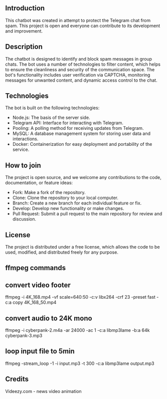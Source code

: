 ## Introduction
This chatbot was created in attempt to protect the Telegram chat from spam. This project is open and everyone can contribute to its development and improvement.

## Description
The chatbot is designed to identify and block spam messages in group chats. The bot uses a number of technologies to filter content, which helps to ensure the cleanliness and security of the communication space. The bot's functionality includes user verification via CAPTCHA, monitoring messages for unwanted content, and dynamic access control to the chat.

## Technologies
The bot is built on the following technologies:

 - Node.js: The basis of the server side.
 - Telegram API: Interface for interacting with Telegram.
 - Pooling: A polling method for receiving updates from Telegram.
 - MySQL: A database management system for storing user data and interactions.
 - Docker: Containerization for easy deployment and portability of the service.

## How to join
The project is open source, and we welcome any contributions to the code, documentation, or feature ideas:

 - Fork: Make a fork of the repository.
 - Clone: Clone the repository to your local computer.
 - Branch: Create a new branch for each individual feature or fix.
 - Develop: Develop new functionality or make changes.
 - Pull Request: Submit a pull request to the main repository for review and discussion.

## License
The project is distributed under a free license, which allows the code to be used, modified, and distributed freely for any purpose.

## ffmpeg commands
## convert video footer
ffmpeg -i 4K_168.mp4 -vf scale=640:50 -c:v libx264 -crf 23 -preset fast -c:a copy 4K_168_50.mp4
## convert audio to 24K mono
ffmpeg -i cyberpank-2.m4a -ar 24000 -ac 1 -c:a libmp3lame -b:a 64k cyberpank-3.mp3
## loop input file to 5min
ffmpeg -stream_loop -1 -i input.mp3 -t 300 -c:a libmp3lame output.mp3

## Credits
Videezy.com - news video animation